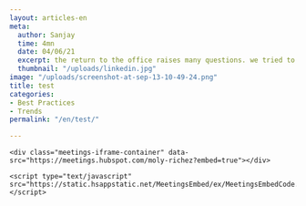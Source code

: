 ```yaml
---
layout: articles-en
meta:
  author: Sanjay
  time: 4mn
  date: 04/06/21
  excerpt: the return to the office raises many questions. we tried to answer it
  thumbnail: "/uploads/linkedin.jpg"
image: "/uploads/screenshot-at-sep-13-10-49-24.png"
title: test
categories:
- Best Practices
- Trends
permalink: "/en/test/"

---
```

    <div class="meetings-iframe-container" data-src="https://meetings.hubspot.com/moly-richez?embed=true"></div>

    <script type="text/javascript" src="https://static.hsappstatic.net/MeetingsEmbed/ex/MeetingsEmbedCode.js"></script>